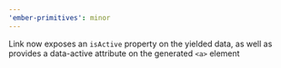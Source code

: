 ```yaml
---
'ember-primitives': minor
---
```


Link now exposes an `isActive` property on the yielded data, as well as provides a data-active attribute on the generated `<a>` element
